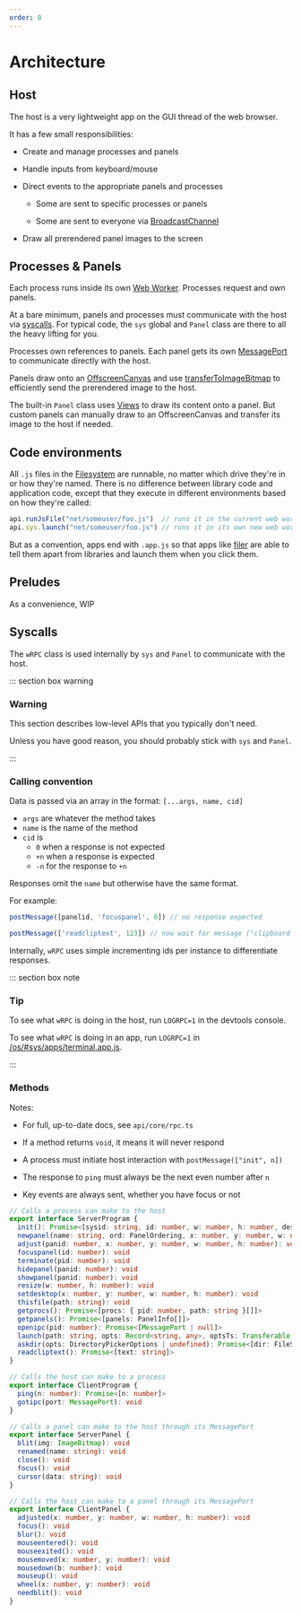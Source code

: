 ```yaml
---
order: 0
---
```


# Architecture

## Host

The host is a very lightweight app on the GUI thread of the web browser.

It has a few small responsibilities:

* Create and manage processes and panels

* Handle inputs from keyboard/mouse

* Direct events to the appropriate panels and processes

  * Some are sent to specific processes or panels

  * Some are sent to everyone via [BroadcastChannel](https://developer.mozilla.org/en-US/docs/Web/API/BroadcastChannel)

* Draw all prerendered panel images to the screen

## Processes & Panels

Each process runs inside its own [Web Worker](https://developer.mozilla.org/en-US/docs/Web/API/Worker/Worker).
Processes request and own panels.

At a bare minimum, panels and processes must communicate with the host via [syscalls](#syscalls).
For typical code, the `sys` global and `Panel` class are there to all the heavy lifting for you.

Processes own references to panels. Each panel gets its own [MessagePort](https://developer.mozilla.org/en-US/docs/Web/API/MessagePort)
to communicate directly with the host.

Panels draw onto an [OffscreenCanvas](https://developer.mozilla.org/en-US/docs/Web/API/OffscreenCanvas)
and use [transferToImageBitmap](https://developer.mozilla.org/en-US/docs/Web/API/OffscreenCanvas/transferToImageBitmap)
to efficiently send the prerendered image to the host.

The built-in `Panel` class uses [Views](views.md#view) to draw
its content onto a panel. But custom panels can manually draw
to an OffscreenCanvas and transfer its image to the host if needed.


## Code environments

All `.js` files in the [Filesystem](filesystem.md#filesystem) are runnable,
no matter which drive they're in or how they're named.
There is no difference between library code and application code,
except that they execute in different environments based on how they're called:

```ts
api.runJsFile("net/someuser/foo.js")  // runs it in the current web worker
api.sys.launch("net/someuser/foo.js") // runs it in its own new web worker
```

But as a convention, apps end with `.app.js` so that apps like [filer](/os/#sys/apps/filer.app.js)
are able to tell them apart from libraries and launch them when you click them.


## Preludes

As a convenience, WIP


## Syscalls

The `wRPC` class is used internally by `sys` and `Panel` to communicate with the host.

::: section box warning

### Warning

This section describes low-level APIs that you typically don't need.

Unless you have good reason, you should probably stick with `sys` and `Panel`.

:::

### Calling convention

Data is passed via an array in the format: `[...args, name, cid]`

* `args` are whatever the method takes
* `name` is the name of the method
* `cid` is
  * `0` when a response is not expected
  * `+n` when a response is expected
  * `-n` for the response to `+n`

Responses omit the `name` but otherwise have the same format.

For example:

```ts
postMessage([panelid, 'focuspanel', 0]) // no response expected

postMessage(['readcliptext', 123]) // now wait for message ["clipboard value", -123]
```

Internally, `wRPC` uses simple incrementing ids per instance to differentiate responses.

::: section box note

### Tip

To see what `wRPC` is doing in the host, run `LOGRPC=1` in the devtools console.

To see what `wRPC` is doing in an app, run `LOGRPC=1` in [/os/#sys/apps/terminal.app.js](/os/#sys/apps/terminal.app.js).

:::

### Methods

Notes:

* For full, up-to-date docs, see `api/core/rpc.ts`

* If a method returns `void`, it means it will never respond

* A process must initiate host interaction with `postMessage(["init", n])`

* The response to `ping` must always be the next even number after `n`

* Key events are always sent, whether you have focus or not

```ts
// Calls a process can make to the host
export interface ServerProgram {
  init(): Promise<[sysid: string, id: number, w: number, h: number, desktop: Point & Size, keymap: string[], opts: Record<string, any>]>
  newpanel(name: string, ord: PanelOrdering, x: number, y: number, w: number, h: number): Promise<[id: number, port: MessagePort]>
  adjust(panid: number, x: number, y: number, w: number, h: number): void
  focuspanel(id: number): void
  terminate(pid: number): void
  hidepanel(panid: number): void
  showpanel(panid: number): void
  resize(w: number, h: number): void
  setdesktop(x: number, y: number, w: number, h: number): void
  thisfile(path: string): void
  getprocs(): Promise<[procs: { pid: number, path: string }[]]>
  getpanels(): Promise<[panels: PanelInfo[]]>
  openipc(pid: number): Promise<[MessagePort | null]>
  launch(path: string, opts: Record<string, any>, optsTs: Transferable[]): Promise<[number | null]>
  askdir(opts: DirectoryPickerOptions | undefined): Promise<[dir: FileSystemDirectoryHandle | null]>
  readcliptext(): Promise<[text: string]>
}

// Calls the host can make to a process
export interface ClientProgram {
  ping(n: number): Promise<[n: number]>
  gotipc(port: MessagePort): void
}

// Calls a panel can make to the host through its MessagePort
export interface ServerPanel {
  blit(img: ImageBitmap): void
  renamed(name: string): void
  close(): void
  focus(): void
  cursor(data: string): void
}

// Calls the host can make to a panel through its MessagePort
export interface ClientPanel {
  adjusted(x: number, y: number, w: number, h: number): void
  focus(): void
  blur(): void
  mouseentered(): void
  mouseexited(): void
  mousemoved(x: number, y: number): void
  mousedown(b: number): void
  mouseup(): void
  wheel(x: number, y: number): void
  needblit(): void
}
```
